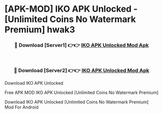 # [APK-MOD] IKO APK Unlocked - [Unlimited Coins No Watermark Premium] hwak3



<div align="center">
<h3>🔴 Download [Server1] 👉👉 <a href="https://momento.my/?title=IKO_APK_Unlocked">IKO APK Unlocked Mod Apk</a></h3><br>

<h3>🔴 Download [Server2] 👉👉 <a href="https://momento.my/?title=IKO_APK_Unlocked">IKO APK Unlocked Mod Apk</a></h3>
</div>



Download IKO APK Unlocked 

Free APK MOD IKO APK Unlocked [Unlimited Coins No Watermark Premium]

Download IKO APK Unlocked [Unlimited Coins No Watermark Premium] Mod For Android
